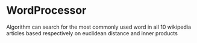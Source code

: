 # WordProcessor
Algorithm can search for the most commonly used word in all 10 wikipedia articles based respectively on euclidean distance and inner products
